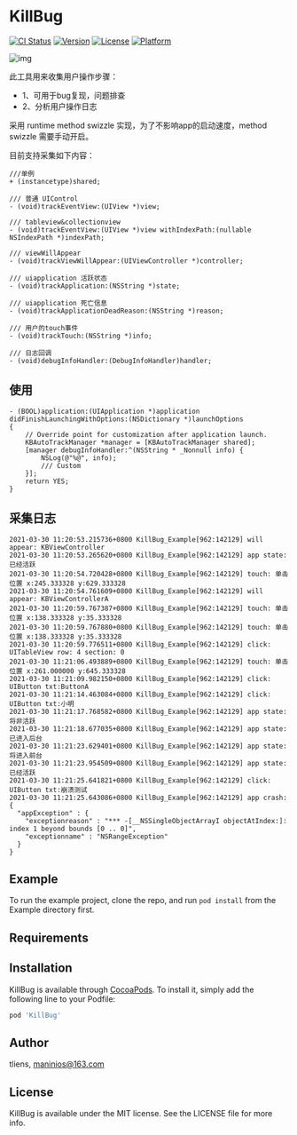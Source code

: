 # KillBug

[![CI Status](https://img.shields.io/travis/tliens/KillBug.svg?style=flat)](https://travis-ci.org/tliens/KillBug)
[![Version](https://img.shields.io/cocoapods/v/KillBug.svg?style=flat)](https://cocoapods.org/pods/KillBug)
[![License](https://img.shields.io/cocoapods/l/KillBug.svg?style=flat)](https://cocoapods.org/pods/KillBug)
[![Platform](https://img.shields.io/cocoapods/p/KillBug.svg?style=flat)](https://cocoapods.org/pods/KillBug)

![img](https://github.com/Tliens/KillBug/blob/main/logo.png)

此工具用来收集用户操作步骤：
- 1、可用于bug复现，问题排查
- 2、分析用户操作日志

采用 runtime method swizzle 实现，为了不影响app的启动速度，method swizzle 需要手动开启。

目前支持采集如下内容：

```
///单例
+ (instancetype)shared;

/// 普通 UIControl
- (void)trackEventView:(UIView *)view;

/// tableview&collectionview
- (void)trackEventView:(UIView *)view withIndexPath:(nullable NSIndexPath *)indexPath;

/// viewWillAppear
- (void)trackViewWillAppear:(UIViewController *)controller;

/// uiapplication 活跃状态
- (void)trackApplication:(NSString *)state;

/// uiapplication 死亡信息
- (void)trackApplicationDeadReason:(NSString *)reason;

/// 用户的touch事件
- (void)trackTouch:(NSString *)info;

/// 日志回调
- (void)debugInfoHandler:(DebugInfoHandler)handler;

```
## 使用
```
- (BOOL)application:(UIApplication *)application didFinishLaunchingWithOptions:(NSDictionary *)launchOptions
{
    // Override point for customization after application launch.
    KBAutoTrackManager *manager = [KBAutoTrackManager shared];
    [manager debugInfoHandler:^(NSString * _Nonnull info) {
        NSLog(@"%@", info);
        /// Custom 
    }];
    return YES;
}

```

## 采集日志
```
2021-03-30 11:20:53.215736+0800 KillBug_Example[962:142129] will appear: KBViewController
2021-03-30 11:20:53.265620+0800 KillBug_Example[962:142129] app state: 已经活跃
2021-03-30 11:20:54.720428+0800 KillBug_Example[962:142129] touch: 单击 位置 x:245.333328 y:629.333328
2021-03-30 11:20:54.761609+0800 KillBug_Example[962:142129] will appear: KBViewControllerA
2021-03-30 11:20:59.767387+0800 KillBug_Example[962:142129] touch: 单击 位置 x:138.333328 y:35.333328
2021-03-30 11:20:59.767880+0800 KillBug_Example[962:142129] touch: 单击 位置 x:138.333328 y:35.333328
2021-03-30 11:20:59.776511+0800 KillBug_Example[962:142129] click: UITableView row: 4 section: 0
2021-03-30 11:21:06.493889+0800 KillBug_Example[962:142129] touch: 单击 位置 x:261.000000 y:645.333328
2021-03-30 11:21:09.982150+0800 KillBug_Example[962:142129] click: UIButton txt:ButtonA
2021-03-30 11:21:14.463084+0800 KillBug_Example[962:142129] click: UIButton txt:小明
2021-03-30 11:21:17.768582+0800 KillBug_Example[962:142129] app state: 将非活跃
2021-03-30 11:21:18.677035+0800 KillBug_Example[962:142129] app state: 已进入后台
2021-03-30 11:21:23.629401+0800 KillBug_Example[962:142129] app state: 将进入前台
2021-03-30 11:21:23.954509+0800 KillBug_Example[962:142129] app state: 已经活跃
2021-03-30 11:21:25.641821+0800 KillBug_Example[962:142129] click: UIButton txt:崩溃测试
2021-03-30 11:21:25.643086+0800 KillBug_Example[962:142129] app crash: {
  "appException" : {
    "exceptionreason" : "*** -[__NSSingleObjectArrayI objectAtIndex:]: index 1 beyond bounds [0 .. 0]",
    "exceptionname" : "NSRangeException"
  }
}
```
## Example

To run the example project, clone the repo, and run `pod install` from the Example directory first.

## Requirements

## Installation

KillBug is available through [CocoaPods](https://cocoapods.org). To install
it, simply add the following line to your Podfile:

```ruby
pod 'KillBug'
```

## Author

tliens, maninios@163.com

## License

KillBug is available under the MIT license. See the LICENSE file for more info.
